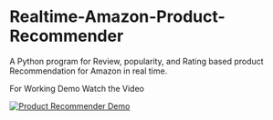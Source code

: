 # Realtime-Amazon-Product-Recommender
A Python program for Review, popularity, and Rating based product Recommendation for Amazon in real time. 


For Working Demo Watch the Video

[![Product Recommender Demo](https://img.youtube.com/vi/Y5--IDaa5ws/0.jpg)](https://youtu.be/Y5--IDaa5ws)
